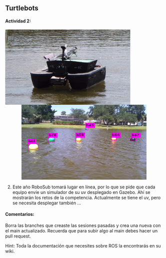 ## Turtlebots

#### Actividad 2: 

<p align="left">
  <img src="https://github.com/vanttec/turtlebots/blob/main/src/images/image2.jpg" width="400" height="240" align="left"/>
</p>

<p align="center">
  <img src="https://github.com/vanttec/turtlebots/blob/main/src/images/image3.png" width="400" height="240" align="center"/>

2) Este año RoboSub tomará lugar en línea, por lo que se pide que cada equipo envíe un simulador de su uv desplegado en Gazebo. Ahí se mostrarán los retos de la competencia. Actualmente se tiene el uv, pero se necesita desplegar también ... 

#### Comentarios:

Borra las branches que creaste las sesiones pasadas y crea una nueva con el main actualizado. Recuerda que para subir algo al main debes hacer un pull request.

Hint: Toda la documentación que necesites sobre ROS la encontrarás en su wiki.  

